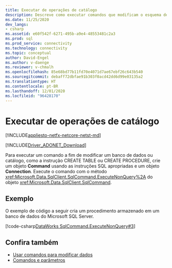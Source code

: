 ```yaml
---
title: Executar de operações de catálogo
description: Descreve como executar comandos que modificam o esquema de banco de dados.
ms.date: 11/25/2020
dev_langs:
- csharp
ms.assetid: e60f542f-6271-495b-a9e4-48553481c2a3
ms.prod: sql
ms.prod_service: connectivity
ms.technology: connectivity
ms.topic: conceptual
author: David-Engel
ms.author: v-daenge
ms.reviewer: v-chmalh
ms.openlocfilehash: 85e68bd77b11fd70e4071d7ae67ebf26c643b540
ms.sourcegitcommit: debaff72dbfae91b303f0acd42dd6d99e03135a2
ms.translationtype: HT
ms.contentlocale: pt-BR
ms.lasthandoff: 12/01/2020
ms.locfileid: "96428170"
---
```

# <a name="performing-catalog-operations"></a>Executar de operações de catálogo

[!INCLUDE[appliesto-netfx-netcore-netst-md](../../includes/appliesto-netfx-netcore-netst-md.md)]

[!INCLUDE[Driver_ADONET_Download](../../includes/driver_adonet_download.md)]

Para executar um comando a fim de modificar um banco de dados ou catálogo, como a instrução CREATE TABLE ou CREATE PROCEDURE, crie um objeto **Command** usando as instruções SQL apropriadas e um objeto **Connection**. Execute o comando com o método <xref:Microsoft.Data.SqlClient.SqlCommand.ExecuteNonQuery%2A> do objeto <xref:Microsoft.Data.SqlClient.SqlCommand>.

## <a name="example"></a>Exemplo

O exemplo de código a seguir cria um procedimento armazenado em um banco de dados do Microsoft SQL Server.

[!code-csharp[DataWorks SqlCommand.ExecuteNonQuery#3](~/../sqlclient/doc/samples/SqlCommand_ExecuteNonQuery_SP_DML.cs#3)]

## <a name="see-also"></a>Confira também

- [Usar comandos para modificar dados](use-commands-to-modify-data.md)
- [Comandos e parâmetros](commands-parameters.md)
